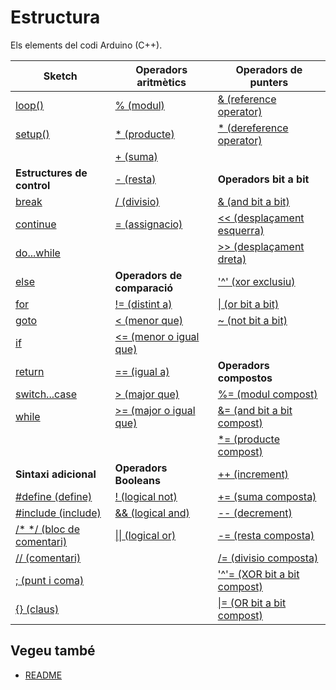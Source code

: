 # Estructura

Els elements del codi Arduino (C++).

| **Sketch**                                                        | **Operadors aritmètics**                                       | **Operadors de punters**                                        |
|-------------------------------------------------------------------|----------------------------------------------------------------|-----------------------------------------------------------------|
| [loop()](./Sketch/loop().md)                                      | [% (modul)](./Operadors-aritmetics/modul.md)                   | [& (reference operator)](./Operadors-punters/referencia.md)     |
| [setup()](./Sketch/setup().md)                                    | [* (producte)](./Operadors-aritmetics/producte.md)             | [* (dereference operator)](./Operadors-punters/dereferencia.md) |
|                                                                   | [+ (suma)](./Operadors-aritmetics/suma)                        |                                                                 |
| **Estructures de control**                                        | [- (resta)](./Operadors-aritmetics/resta.md)                   | **Operadors bit a bit**                                         |
| [break](./Control/break.md)                                       | [/ (divisio)](./Operadors-aritmetics/divisio.md)               | [& (and bit a bit)](./Operadors-bitabit/bitabitand.md)          |
| [continue](./Control/continue.md)                                 | [= (assignacio)](./Operadors-aritmetics/assignacio.md)         | [<< (desplaçament esquerra)](./Operadors-bitabit/mouesquerra.md)|
| [do...while](./Control/dowhile.md)                                |                                                                | [>> (desplaçament dreta)](./Operadors-bitabit/moudreta.md)      |
| [else](./Control/else.md)                                         | **Operadors de comparació**                                    | ['^' (xor exclusiu)](./Operadors-bitabit/xor.md)                  |
| [for](./Control/for.md)                                           | [!= (distint a)](./Operadors-comparacio/distint.md)            | [\| (or bit a bit)](./Operadors-bitabit/bitabitor.md)           |
| [goto](./Control/goto.md)                                         | [< (menor que)](./Operadors-comparacio/menor.md)               | [~ (not bit a bit)](./Operadors-bitabit/bitabitno.md)           |
| [if](./Control/if.md)                                             | [<= (menor o igual que)](./Operadors-comparacio/menorigual.md) |                                                                 |
| [return](./Control/return.md)                                     | [== (igual a)](./Operadors-comparacio/igual.md)                |**Operadors compostos** |
| [switch...case](./Control/switchcase.md)                          | [> (major que)](./Operadors-comparacio/major.md)               | [%= (modul compost)](./Operdors-compostos/modulcompost.md)      |
| [while](./Control/while.md)                                       | [>= (major o igual que)](./Operadors-comparacio/majorigual.md) | [&= (and bit a bit compost)](./Operdors-compostos/andcompost.md) |
|                                                                   |                                                                | [*= (producte compost)](./Operdors-compostos/productecompost.md) |
| **Sintaxi adicional**                                             | **Operadors Booleans**                                         | [++ (increment)](./Operdors-compostos/increment.md)             |
| [#define (define)](./Sintaxi-adicional/define.md)                 | [! (logical not)](./Operadors-booleans/nologic.md)             | [+= (suma composta)](./Operdors-compostos/sumacompost.md)       |
| [#include (include)](./Sintaxi-adicional/include.md)              | [&& (logical and)](./Operadors-booleans/andlogic.md)           | [-- (decrement)](./Operdors-compostos/decrement.md)             |
| [/* */ (bloc de comentari)](./Sintaxi-adicional/bloccomentari.md) | [\|\| (logical or)](./Operadors-booleans/orlogic.md)           | [-= (resta composta)](./Operdors-compostos/restacompost.md)     |
| [// (comentari)](./Sintaxi-adicional/comentari.md)                |                                                                | [/= (divisio composta)](./Operdors-compostos/divisiocomposta.md) |
| [; (punt i coma)](./Sintaxi-adicional/punticoma.md)               |                                                                | ['^'= (XOR bit a bit compost)](./Operadors-compostos/xorcompost.md) |
| [{} (claus)](./Sintaxi-adicional/claus.md)                        |                                                                | [\|= (OR bit a bit compost)](./Operdors-compostos/orbitabitcompost.md) |

## Vegeu també

*  [README](../../README.md)
